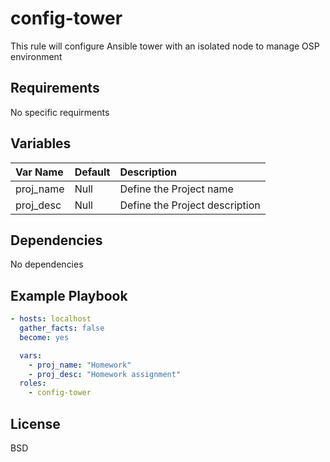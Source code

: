 config-tower
=========

This rule will configure Ansible tower with an isolated node to manage OSP environment

Requirements
------------

No specific requirments

Variables
---------
| Var Name                      | Default | Description                    |
|:------------------------------|:--------|:-------------------------------|
| proj_name                     | Null    | Define the Project name        |
| proj_desc                     | Null    | Define the Project description |

Dependencies
------------

No dependencies

Example Playbook
----------------
```yaml
- hosts: localhost
  gather_facts: false 
  become: yes 

  vars:
    - proj_name: "Homework"
    - proj_desc: "Homework assignment"
  roles:
    - config-tower
```
License
-------

BSD